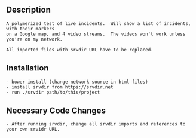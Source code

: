 Description
-----------

    A polymerized test of live incidents.  Will show a list of incidents, with their markers 
    on a Google map, and 4 video streams.  The videos won't work unless you're on my network.
    
    All imported files with srvdir URL have to be replaced.


Installation
-----------

    - bower install (change network source in html files)
    - install srvdir from https://srvdir.net
    - run ./srvdir path/to/this/project
    
Necessary Code Changes
-----------
    
    - After running srvdir, change all srvdir imports and references to your own srvidr URL.
